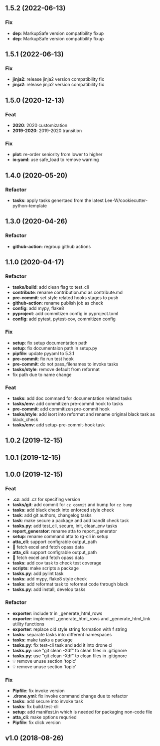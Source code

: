 ## 1.5.2 (2022-06-13)

### Fix

- **dep**: MarkupSafe version compatibility fixup
- **dep**: MarkupSafe version compatibility fixup

## 1.5.1 (2022-06-13)

### Fix

- **jinja2**: release jinja2 version compatibility fix
- **jinja2**: release jinja2 version compatibility fix

## 1.5.0 (2020-12-13)

### Feat

- **2020**: 2020 customization
- **2019-2020**: 2019-2020 transition

### Fix

- **plot**: re-order seniority from lower to higher
- **io:yaml**: use safe_load to remove warning

## 1.4.0 (2020-05-20)

### Refactor

- **tasks**: apply tasks genertaed from the latest Lee-W/cookiecutter-python-template

## 1.3.0 (2020-04-26)

### Refactor

- **github-action**: regroup github actions

## 1.1.0 (2020-04-17)

### Refactor

- **tasks/build**: add clean flag to test_cli
- **contribute**: rename contribution.md as contribute.md
- **pre-commit**: set style related hooks stages to push
- **github-action**: rename publish job as check
- **config**: add mypy, flake8
- **pyproject**: add commitizen config in pyproject.toml
- **config**: add pytest, pytest-cov, commitizen config

### Fix

- **setup**: fix setup documentation path
- **setup**: fix documentaion path in setup.py
- **pipfile**: update pyyaml to 5.3.1
- **pre-commit**: fix run test hook
- **pre-commit**: do not pass_filenames to invoke tasks
- **tasks/style**: remove default from reformat
- fix path due to name change

### Feat

- **tasks**: add doc command for documentation related tasks
- **tasks/env**: add commitizen pre-commit hook to tasks
- **pre-commit**: add commitizen pre-commit hook
- **tasks/style**: add isort into reformat and rename original black task as black_check
- **tasks/env**: add setup-pre-commit-hook task

## 1.0.2 (2019-12-15)

## 1.0.1 (2019-12-15)

## 1.0.0 (2019-12-15)

### Feat

- **.cz**: add .cz for specifing version
- **tasks/git**: add commit for `cz commit` and bump for `cz bump`
- **tasks**: add black check into enforced style check
- **task**: add git authors, changelog tasks
- **task**: make secure a package and add bandit check task
- **tasks.py**: add test_cli, secure, init, clean_env tasks
- **report_generator**: rename atta to report_generator
- **setup**: rename command atta to rg-cli in setup
- **atta_cli**: support configrable output_path
- 🎸 fetch excel and fetch opass data
- **atta_cli**: support configrable output_path
- 🎸 fetch excel and fetch opass data
- **tasks**: add cov task to check test coverage
- **scripts**: make scripts a package
- **tasks.py**: add pylint task
- **tasks**: add mypy, flake8 style check
- **tasks**: add reformat task to reformat code through black
- **tasks.py**: add install, develop tasks

### Refactor

- **exporter**: include tr in _generate_html_rows
- **exporter**: implement _generate_html_rows and _generate_html_link utility functions
- **exporter**: replace old style string formation with f string
- **tasks**: separate tasks into different namespaces
- **tasks**: make tasks a package
- **tasks.py**: fix test-cli task and add it into drone ci
- **tasks.py**: use "git clean -Xdf" to clean files in .gitignore
- **tasks.py**: use "git clean -Xdf" to clean files in .gitignore
- 💡 remove unuse section 'topic'
- 💡 remove unuse section 'topic'

### Fix

- **Pipfile**: fix invoke version
- **.drone.yml**: fix invoke command change due to refactor
- **tasks**: add secure into invoke task
- **tasks**: fix build.test-cli
- **setup**: add manifest.in which is needed for packaging non-code file
- **atta_cli**: make options requried
- **Pipfile**: fix click version

## v1.0 (2018-08-26)

